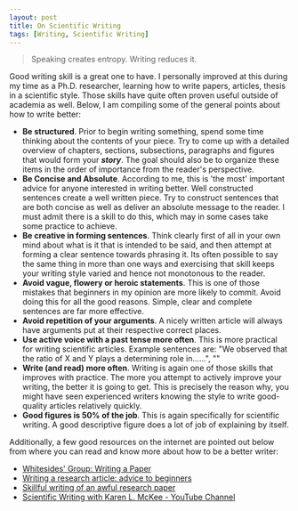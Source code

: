 ```yaml
---
layout: post
title: On Scientific Writing
tags: [Writing, Scientific Writing]
---
```


> Speaking creates entropy. Writing reduces it. 

Good writing skill is a great one to have. I personally improved at this during my time as a Ph.D. researcher, learning how to write papers, articles, thesis in a scientific style. Those skills have quite often proven useful outside of academia as well. Below, I am compiling some of the general points about how to write better:

- **Be structured**. Prior to begin writing something, spend some time thinking about the contents of your piece. Try to come up with a detailed overview of chapters, sections, subsections, paragraphs and figures that would form your ***story***. The goal should also be to organize these items in the order of importance from the reader's perspective.  
- **Be  Concise and Absolute**. According to me, this is 'the most' important advice for anyone interested in writing better. Well constructed sentences create a well written piece. Try to construct sentences that are both concise as well as deliver an absolute message to the reader. I must admit there is a skill to do this, which may in some cases take some practice to achieve.  
- **Be creative in forming sentences**. Think clearly first of all in your own mind about what is it that is intended to be said, and then attempt at forming a clear sentence towards phrasing it. Its often possible to say the same thing in more than one ways and exercising that skill keeps your writing style varied and hence not monotonous to the reader.   
- **Avoid vague, flowery or heroic statements**. This is one of those mistakes that beginners in my opinion are more likely to commit. Avoid doing this for all the good reasons. Simple, clear and complete sentences are far more effective. 
- **Avoid repetition of your arguments**. A nicely written article will always have arguments put at their respective correct places.  
- **Use active voice with a past tense more often**. This is more practical for writing scientific articles. Example sentences are: "We observed that the ratio of X and Y plays a determining role in......", ""
- **Write (and read) more often**. Writing is again one of those skills that improves with practice. The more you attempt to actively improve your writing, the better it is going to get. This is precisely the reason why, you might have seen experienced writers knowing the style to write good-quality articles relatively quickly.   
- **Good figures is 50% of the job**. This is again specifically for scientific writing. A good descriptive figure does a lot of job of explaining by itself. 



Additionally, a few good resources on the internet are pointed out below from where you can read and know more about how to be a better writer: 

- [Whitesides' Group: Writing a Paper](https://intra.ece.ucr.edu/~rlake/Whitesides_writing_res_paper.pdf)
- [Writing a research article: advice to beginners](https://www.bu.edu/sph/files/2012/01/Perneger_Writing-a-research-article-Advice-to-beginners.pdf)
- [Skillful writing of an awful research paper](https://pubs.acs.org/doi/pdf/10.1021/ac2000169)
- [Scientific Writing with Karen L. McKee - YouTube Channel](https://www.youtube.com/channel/UCNDEeAVnl0p1Wj5ngF8JlMA)

